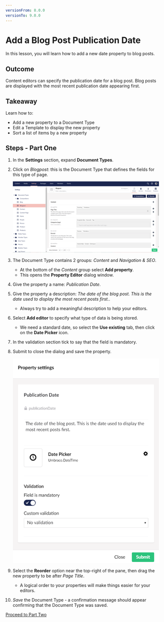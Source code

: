 ```yaml
---
versionFrom: 8.0.0
versionTo: 9.0.0
---
```


# Add a Blog Post Publication Date

In this lesson, you will learn how to add a new date property to blog posts.

## Outcome

Content editors can specify the publication date for a blog post. Blog posts are displayed with the most recent publication date appearing first.

## Takeaway

Learn how to:

* Add a new property to a Document Type
* Edit a Template to display the new property
* Sort a list of items by a new property

## Steps - Part One

1. In the **Settings** section, expand **Document Types**.
2. Click on *Blogpost*: this is the Document Type that defines the fields for this type of page.

    ![Blogpost Document Type](images/Blogpost-Document-Type.png)

3. The Document Type contains 2 groups: *Content* and *Navigation & SEO*.
    * At the bottom of the *Content* group select **Add property**.
    * This opens the **Property Editor** dialog window.

4. Give the property a name: *Publication Date*.
5. Give the property a description: *The date of the blog post. This is the date used to display the most recent posts first.*.

    * Always try to add a meaningful description to help your editors.

6. Select **Add editor** to specify what type of data is being stored.
    * We need a standard date, so select the **Use existing** tab, then click on the **Date Picker** icon.

7. In the validation section tick to say that the field is mandatory.
8. Submit to close the dialog and save the property.

    ![Property settings](images/property-settings.png)

9. Select the **Reorder** option near the top-right of the pane, then drag the new property to be after *Page Title*.
    * A logical order to your properties will make things easier for your editors.
10. *Save* the Document Type - a confirmation message should appear confirming that the Document Type was saved.

[Proceed to Part Two](part-2.md)

